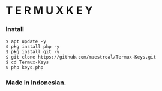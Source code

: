 # T E R M U X K E Y


### Install
```
$ apt update -y
$ pkg install php -y
$ pkg install git -y
$ git clone https://github.com/maestroal/Termux-Keys.git
$ cd Termux-Keys
$ php keys.php
```

### Made in Indonesian.
